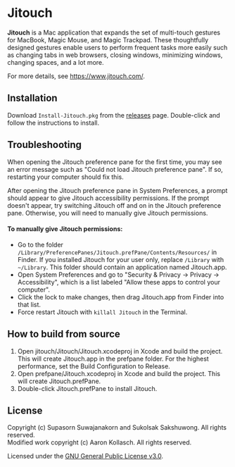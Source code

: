 # Jitouch

**Jitouch** is a Mac application that expands the set of multi-touch gestures for MacBook, Magic Mouse, and Magic Trackpad. These thoughtfully designed gestures enable users to perform frequent tasks more easily such as changing tabs in web browsers, closing windows, minimizing windows, changing spaces, and a lot more.

For more details, see https://www.jitouch.com/.

## Installation

Download `Install-Jitouch.pkg` from the [releases](https://github.com/aaronkollasch/jitouch/releases/latest) page.
Double-click and follow the instructions to install.

## Troubleshooting

When opening the Jitouch preference pane for the first time, you may see an error message such as "Could not load Jitouch preference pane". If so, restarting your computer should fix this.

After opening the Jitouch preference pane in System Preferences, a prompt should appear to give Jitouch accessibility permissions. If the prompt doesn't appear, try switching Jitouch off and on in the Jitouch preference pane. Otherwise, you will need to manually give Jitouch permissions.

#### To manually give Jitouch permissions:
- Go to the folder `/Library/PreferencePanes/Jitouch.prefPane/Contents/Resources/` in Finder. If you installed Jitouch for your user only, replace `/Library` with `~/Library`. This folder should contain an application named Jitouch.app.
- Open System Preferences and go to "Security & Privacy -> Privacy -> Accessibility", which is a list labeled "Allow these apps to control your computer".
- Click the lock to make changes, then drag Jitouch.app from Finder into that list.
- Force restart Jitouch with `killall Jitouch` in the Terminal.

## How to build from source

1. Open jitouch/Jitouch/Jitouch.xcodeproj in Xcode and build the project. This will create Jitouch.app in the prefpane folder. For the highest performance, set the Build Configuration to Release.
2. Open prefpane/Jitouch.xcodeproj in Xcode and build the project. This will create Jitouch.prefPane.
3. Double-click Jitouch.prefPane to install Jitouch.

## License

Copyright (c) Supasorn Suwajanakorn and Sukolsak Sakshuwong. All rights reserved.  
Modified work copyright (c) Aaron Kollasch. All rights reserved.

Licensed under the [GNU General Public License v3.0](LICENSE).
